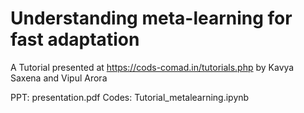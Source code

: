 # Understanding meta-learning for fast adaptation
A Tutorial presented at https://cods-comad.in/tutorials.php
by Kavya Saxena and Vipul Arora

PPT: presentation.pdf
Codes: Tutorial_metalearning.ipynb
